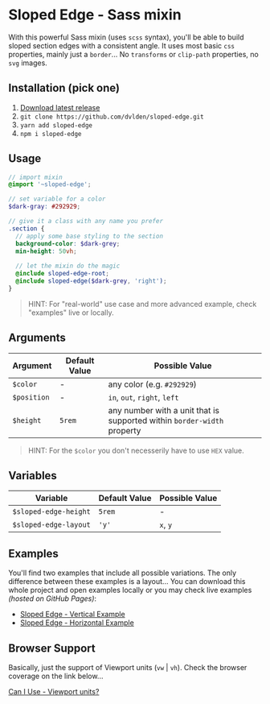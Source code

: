 # Sloped Edge - Sass mixin

With this powerful Sass mixin (uses `scss` syntax), you'll be able to build sloped section edges with a consistent angle.
It uses most basic `css` properties, mainly just a `border`... No `transforms` or `clip-path` properties, no `svg` images.


## Installation (pick one)

1. [Download latest release](https://github.com/dvlden/sloped-edge/releases)
2. `git clone https://github.com/dvlden/sloped-edge.git`
3. `yarn add sloped-edge`
4. `npm i sloped-edge`


## Usage

```scss
// import mixin
@import '~sloped-edge';

// set variable for a color
$dark-gray: #292929;

// give it a class with any name you prefer
.section {
  // apply some base styling to the section
  background-color: $dark-grey;
  min-height: 50vh;
  
  // let the mixin do the magic
  @include sloped-edge-root;
  @include sloped-edge($dark-grey, 'right');
}
```

> HINT: For "real-world" use case and more advanced example, check "examples" live or locally.


## Arguments

| Argument    | Default Value | Possible Value               |
| ----------- | ------------- | ---------------------------- |
| `$color`    | -             | any color (e.g. `#292929`)   |
| `$position` | -             | `in`, `out`, `right`, `left` |
| `$height`   | `5rem`        | any number with a unit that is supported within `border-width` property |

> HINT: For the `$color` you don't necesserily have to use `HEX` value.


## Variables

| Variable              | Default Value       | Possible Value |
| --------------------- | ------------------- | -------------- |
| `$sloped-edge-height` | `5rem`              | -              |
| `$sloped-edge-layout` | `'y'`               | `x`, `y`       |


## Examples

You'll find two examples that include all possible variations. The only difference between these examples is a layout...
You can download this whole project and open examples locally or you may check live examples _(hosted on GitHub Pages)_:

- [Sloped Edge - Vertical Example](https://dvlden.github.io/sloped-edge/vertical/)
- [Sloped Edge - Horizontal Example](https://dvlden.github.io/sloped-edge/horizontal/)


## Browser Support

Basically, just the support of Viewport units (`vw` | `vh`). Check the browser coverage on the link below...

[Can I Use - Viewport units?](https://caniuse.com/#search=viewport%20units)
